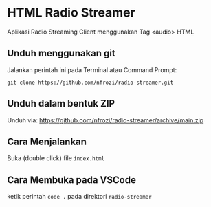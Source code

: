# HTML Radio Streamer
Aplikasi Radio Streaming Client menggunakan Tag &lt;audio&gt; HTML

## Unduh menggunakan git
Jalankan perintah ini pada Terminal atau Command Prompt:

`git clone https://github.com/nfrozi/radio-streamer.git`

## Unduh dalam bentuk ZIP
Unduh via: https://github.com/nfrozi/radio-streamer/archive/main.zip

## Cara Menjalankan
Buka (double click) file `index.html`

## Cara Membuka pada VSCode
ketik perintah `code .` pada direktori `radio-streamer`
